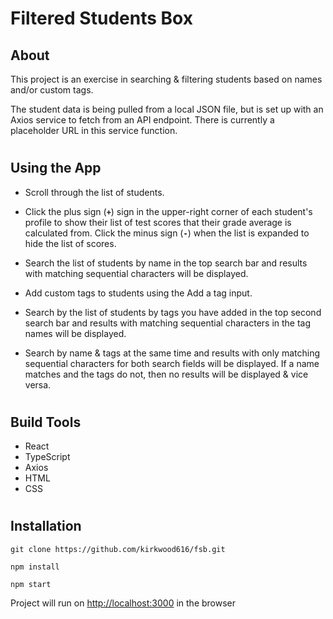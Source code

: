 # Filtered Students Box

## About

<p>This project is an exercise in searching & filtering students based on names and/or custom tags.</p>
<p>The student data is being pulled from a local JSON file, but is set up with an Axios service to fetch from an API endpoint. There is currently a placeholder URL in this service function.</p>

#

## Using the App

- Scroll through the list of students.

- Click the plus sign (**`+`**) sign in the upper-right corner of each student's profile to show their list of test scores that their grade average is calculated from. Click the minus sign (**`-`**) when the list is expanded to hide the list of scores.

- Search the list of students by name in the top search bar and results with matching sequential characters will be displayed.

- Add custom tags to students using the Add a tag input.

- Search by the list of students by tags you have added in the top second search bar and results with matching sequential characters in the tag names will be displayed.

- Search by name & tags at the same time and results with only matching sequential characters for both search fields will be displayed. If a name matches and the tags do not, then no results will be displayed & vice versa.

#

## Build Tools

- React
- TypeScript
- Axios
- HTML
- CSS

#

## Installation

`git clone https://github.com/kirkwood616/fsb.git`

`npm install`

`npm start`

Project will run on [http://localhost:3000](http://localhost:3000) in the browser
